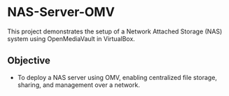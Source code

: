 # NAS-Server-OMV
This project demonstrates the setup of a Network Attached Storage (NAS) system using OpenMediaVault in VirtualBox.

## Objective
- To deploy a NAS server using OMV, enabling centralized file storage, sharing, and management over a network.
